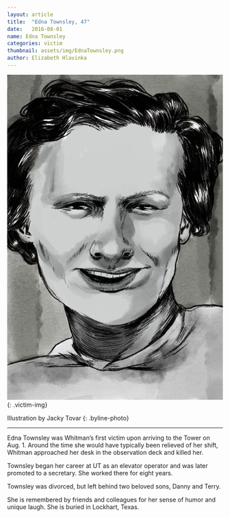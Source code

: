 ```yaml
---
layout: article
title:  "Edna Townsley, 47"
date:   2016-08-01
name: Edna Townsley
categories: victim
thumbnail: assets/img/EdnaTownsley.png
author: Elizabeth Hlavinka
---
```

![Edna Townsley](assets/img/EdnaTownsley.png)
{: .victim-img}

Illustration by Jacky Tovar
{: .byline-photo}

<hr>

Edna Townsley was Whitman’s first victim upon arriving to the Tower on Aug. 1. Around the time she would have typically been relieved of her shift, Whitman approached her desk in the observation deck and killed her. 

Townsley began her career at UT as an elevator operator and was later promoted to a secretary.  She worked there for eight years.

Townsley was divorced, but left behind two beloved sons, Danny and Terry. 

She is remembered by friends and colleagues for her sense of humor and unique laugh. She is buried in Lockhart, Texas.